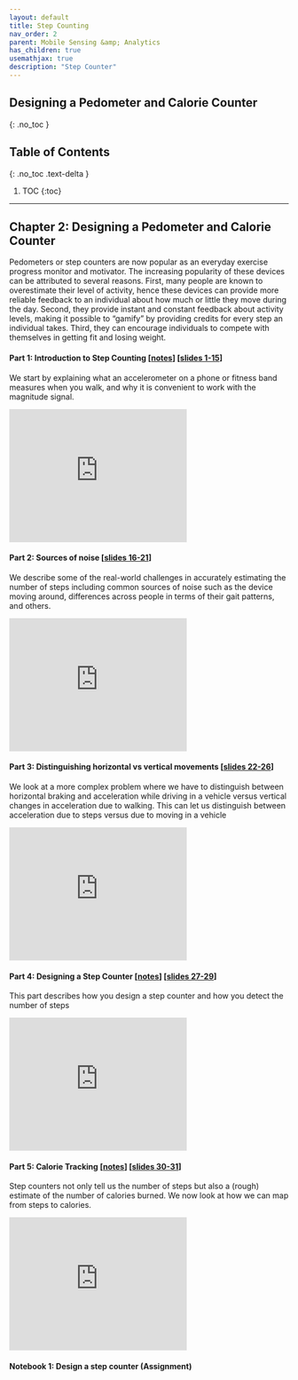 ```yaml
---
layout: default
title: Step Counting
nav_order: 2
parent: Mobile Sensing &amp; Analytics
has_children: true
usemathjax: true
description: "Step Counter"
---
```

## Designing a Pedometer and Calorie Counter
{: .no_toc }

## Table of Contents
{: .no_toc .text-delta }

1. TOC
{:toc}
---

## Chapter 2: Designing a Pedometer and Calorie Counter

Pedometers or step counters are now popular as an everyday exercise progress monitor and motivator. The increasing popularity of these devices can be attributed to several reasons. First, many people are known to overestimate their level of activity, hence these devices can provide more reliable feedback to an individual about how much or little they move during the day. Second, they provide instant and constant feedback about activity levels, making it possible to “gamify” by providing credits for every step an individual takes. Third, they can encourage individuals to compete with themselves in getting fit and losing weight. 


#### Part 1: Introduction to Step Counting [[notes](ch2-intro.html)] [[slides 1-15](https://drive.google.com/file/d/0Bw0KEeNzOgzFdVlkeVExNTFydVk/view?usp=sharing&resourcekey=0-sWtnBt3JQpTEM8OzeyojZg)]
We start by explaining what an accelerometer on a phone or fitness band measures when you walk, and why it is convenient to work with the magnitude signal.

<iframe width="320" height="240" src="https://www.youtube.com/embed/t40WyxXuwKk" title="YouTube video player" frameborder="0" allow="accelerometer; autoplay; clipboard-write; encrypted-media; gyroscope; picture-in-picture" allowfullscreen></iframe>

#### Part 2: Sources of noise [[slides 16-21](https://drive.google.com/file/d/0Bw0KEeNzOgzFdVlkeVExNTFydVk/view?usp=sharing&resourcekey=0-sWtnBt3JQpTEM8OzeyojZg)]
We describe some of the real-world challenges in accurately estimating the number of steps including common sources of noise such as the device moving around, differences across people in terms of their gait patterns, and others.

<iframe width="320" height="240" src="https://www.youtube.com/embed/UExjHCCgd1g" title="YouTube video player" frameborder="0" allow="accelerometer; autoplay; clipboard-write; encrypted-media; gyroscope; picture-in-picture" allowfullscreen></iframe>

#### Part 3: Distinguishing horizontal vs vertical movements [[slides 22-26](https://drive.google.com/file/d/0Bw0KEeNzOgzFdVlkeVExNTFydVk/view?usp=sharing&resourcekey=0-sWtnBt3JQpTEM8OzeyojZg)]
We look at a more complex problem where we have to distinguish between horizontal braking and acceleration while driving in a vehicle versus vertical changes in acceleration due to walking. This can let us distinguish between acceleration due to steps versus due to moving in a vehicle

<iframe width="320" height="240" src="https://www.youtube.com/embed/eV0htD4r4ZI" title="YouTube video player" frameborder="0" allow="accelerometer; autoplay; clipboard-write; encrypted-media; gyroscope; picture-in-picture" allowfullscreen></iframe>

#### Part 4: Designing a Step Counter [[notes](ch2-stepcounter.html)] [[slides 27-29](https://goo.gl/TSffoV)]
This part describes how you design a step counter and how you detect the number of steps 

<iframe width="320" height="240" src="https://www.youtube.com/embed/PYQMBEYPgoo" title="YouTube video player" frameborder="0" allow="accelerometer; autoplay; clipboard-write; encrypted-media; gyroscope; picture-in-picture" allowfullscreen></iframe>

#### Part 5: Calorie Tracking [[notes](ch2-calories.html)] [[slides 30-31](https://goo.gl/TSffoV)]
Step counters not only tell us the number of steps but also a (rough) estimate of the number of calories burned. We now look at how we can map from steps to calories.

<iframe width="320" height="240" src="https://www.youtube.com/embed/Y7vNEf2ksB8" title="YouTube video player" frameborder="0" allow="accelerometer; autoplay; clipboard-write; encrypted-media; gyroscope; picture-in-picture" allowfullscreen></iframe>

#### Notebook 1: Design a step counter (Assignment)


